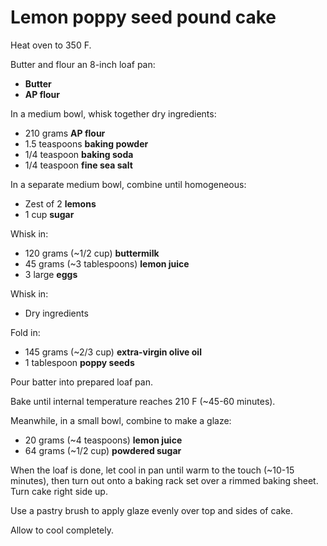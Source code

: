 Lemon poppy seed pound cake
===========================

Heat oven to 350 F.

Butter and flour an 8-inch loaf pan:

- **Butter**
- **AP flour**

In a medium bowl, whisk together dry ingredients:

- 210 grams **AP flour**
- 1.5 teaspoons **baking powder**
- 1/4 teaspoon **baking soda**
- 1/4 teaspoon **fine sea salt**

In a separate medium bowl, combine until homogeneous:

- Zest of 2 **lemons**
- 1 cup **sugar**

Whisk in:

- 120 grams (~1/2 cup) **buttermilk**
- 45 grams (~3 tablespoons) **lemon juice**
- 3 large **eggs**

Whisk in:

- Dry ingredients

Fold in:

- 145 grams (~2/3 cup) **extra-virgin olive oil**
- 1 tablespoon **poppy seeds**

Pour batter into prepared loaf pan.

Bake until internal temperature reaches 210 F (~45-60 minutes).

Meanwhile, in a small bowl, combine to make a glaze:

- 20 grams (~4 teaspoons) **lemon juice**
- 64 grams (~1/2 cup) **powdered sugar**

When the loaf is done, let cool in pan until warm to the touch (~10-15 minutes), then turn out onto a baking rack set over a rimmed baking sheet. Turn cake right side up.

Use a pastry brush to apply glaze evenly over top and sides of cake.

Allow to cool completely.

